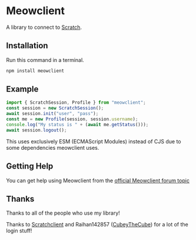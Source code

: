 # Meowclient

A library to connect to [Scratch](https://scratch.mit.edu/).

## Installation

Run this command in a terminal.

```bash
npm install meowclient
```

## Example

```javascript
import { ScratchSession, Profile } from "meowclient";
const session = new ScratchSession();
await session.init("user", "pass");
const me = new Profile(session, session.username);
console.log("My status is " + (await me.getStatus()));
await session.logout();
```
This uses exclusively ESM (ECMAScript Modules) instead of CJS due to some dependencies meowclient uses.

## Getting Help
You can get help using Meowclient from the [official Meowclient forum topic](https://scratch.mit.edu/discuss/topic/574321/)

## Thanks

Thanks to all of the people who use my library!

Thanks to [Scratchclient](https://github.com/CubeyTheCube/scratchclient) and Raihan142857 ([CubeyTheCube](https://github.com/CubeyTheCube)) for a lot of the login stuff!
